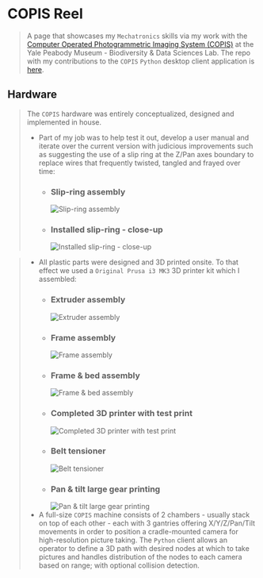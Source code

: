 # COPIS Reel
> A page that showcases my `Mechatronics` skills via my work with the [Computer Operated Photogrammetric Imaging System (COPIS)](http://copis3d.org/) at the Yale Peabody Museum - Biodiversity &amp; Data Sciences Lab.
The repo with my contributions to the `COPIS` `Python` desktop client application is [here](https://github.com/YPM-Informatics/COPISClient/commits/main/?author=djihbril).

## Hardware
> The `COPIS` hardware was entirely conceptualized, designed and implemented in house. 
> *  Part of my job was to help test it out, develop a user manual and iterate over the current version with judicious improvements such as suggesting the use of a slip ring at the Z/Pan axes boundary to replace wires that frequently twisted, tangled and frayed over time:
>    * ### Slip-ring assembly
>      ![Slip-ring assembly](slipring_assembly.jpg)
>    * ### Installed slip-ring - close-up
>      ![Installed slip-ring - close-up](installed_slipring.jpg)

> * All plastic parts were designed and 3D printed onsite. To that effect we used a `Original Prusa i3 MK3` 3D printer kit which I assembled:
>    * ### Extruder assembly
>      ![Extruder assembly](extruder.jpg)
>    * ### Frame assembly
>      ![Frame assembly](frame.jpg)
>    * ### Frame & bed assembly
>      ![Frame & bed assembly](frame_&_bed.jpg)
>    * ### Completed 3D printer with test print
>      ![Completed 3D printer with test print](assemby_&_test.jpg)
>    * ### Belt tensioner
>      ![Belt tensioner](belt_tensioner_print.jpg)
>    * ### Pan & tilt large gear printing
>      ![Pan & tilt large gear printing](pan&tilt_large_gear.jpg)
> *  A full-size `COPIS` machine consists of 2 chambers - usually stack on top of each other - each with 3 gantries offering X/Y/Z/Pan/Tilt movements in order to position a cradle-mounted camera for high-resolution picture taking. The `Python` client allows an operator to define a 3D path with desired nodes at which to take pictures and handles distribution of the nodes to each camera based on range; with optional collision detection.